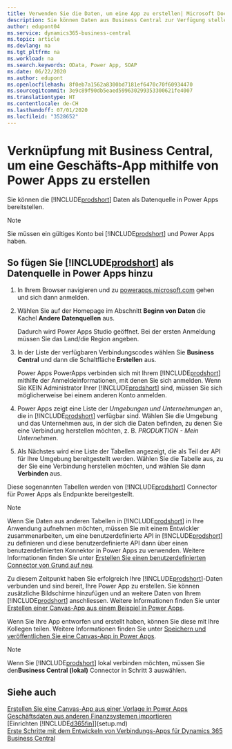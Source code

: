 ```yaml
---
title: Verwenden Sie die Daten, um eine App zu erstellen| Microsoft Docs
description: Sie können Daten aus Business Central zur Verfügung stellen und eine OData URL Ihrer Webdienste festlegen, um eine Geschäfts-App mithilfe von Power Apps zu erstellen.
author: edupont04
ms.service: dynamics365-business-central
ms.topic: article
ms.devlang: na
ms.tgt_pltfrm: na
ms.workload: na
ms.search.keywords: OData, Power App, SOAP
ms.date: 06/22/2020
ms.author: edupont
ms.openlocfilehash: 8f0eb7a1562a8300bd7181ef6470c70f60934470
ms.sourcegitcommit: 3e9c89f90db5eaed599630299353300621fe4007
ms.translationtype: HT
ms.contentlocale: de-CH
ms.lasthandoff: 07/01/2020
ms.locfileid: "3528652"
---
```

# <a name="connecting-to-your-business-central-data-to-build-a-business-app-using-power-apps"></a>Verknüpfung mit Business Central, um eine Geschäfts-App mithilfe von Power Apps zu erstellen

Sie können die [!INCLUDE[prodshort](includes/prodshort.md)] Daten als Datenquelle in Power Apps bereitstellen.  

> [!NOTE]  
> Sie müssen ein gültiges Konto bei [!INCLUDE[prodshort](includes/prodshort.md)] und Power Apps haben.  

## <a name="to-add-prodshort-as-a-data-source-in-power-apps"></a>So fügen Sie [!INCLUDE[prodshort](includes/prodshort.md)] als Datenquelle in Power Apps hinzu

1. In Ihrem Browser navigieren und zu [powerapps.microsoft.com](https://powerapps.microsoft.com/) gehen und sich dann anmelden.
2. Wählen Sie auf der Homepage im Abschnitt **Beginn von Daten** die Kachel **Andere Datenquellen** aus.  

    Dadurch wird Power Apps Studio geöffnet. Bei der ersten Anmeldung müssen Sie das Land/die Region angeben.  
3. In der Liste der verfügbaren Verbindungscodes wählen Sie **Business Central** und dann die Schaltfläche **Erstellen** aus.

    Power Apps PowerApps verbinden sich mit Ihrem [!INCLUDE[prodshort](includes/prodshort.md)] mithilfe der Anmeldeinformationen, mit denen Sie sich anmelden. Wenn Sie KEIN Administrator Ihrer [!INCLUDE[prodshort](includes/prodshort.md)] sind, müssen Sie sich möglicherweise bei einem anderen Konto anmelden.  

4. Power Apps zeigt eine Liste der *Umgebungen und Unternehmungen* an, die in [!INCLUDE[prodshort](includes/prodshort.md)] verfügbar sind. Wählen Sie die Umgebung und das Unternehmen aus, in der sich die Daten befinden, zu denen Sie eine Verbindung herstellen möchten, z. B. *PRODUKTION - Mein Unternehmen*.  

5. Als Nächstes wird eine Liste der Tabellen angezeigt, die als Teil der API für Ihre Umgebung bereitgestellt werden. Wählen Sie die Tabelle aus, zu der Sie eine Verbindung herstellen möchten, und wählen Sie dann **Verbinden** aus.

Diese sogenannten Tabellen werden von [!INCLUDE[prodshort](includes/prodshort.md)] Connector für Power Apps als Endpunkte bereitgestellt.  

> [!NOTE]
> Wenn Sie Daten aus anderen Tabellen in [!INCLUDE[prodshort](includes/prodshort.md)] in Ihre Anwendung aufnehmen möchten, müssen Sie mit einem Entwickler zusammenarbeiten, um eine benutzerdefinierte API in [!INCLUDE[prodshort](includes/prodshort.md)] zu definieren und diese benutzerdefinierte API dann über einen benutzerdefinierten Konnektor in Power Apps zu verwenden. Weitere Informationen finden Sie unter [Erstellen Sie einen benutzerdefinierten Connector von Grund auf neu](/connectors/custom-connectors/define-blank).  

Zu diesem Zeitpunkt haben Sie erfolgreich Ihre [!INCLUDE[prodshort](includes/prodshort.md)]-Daten verbunden und sind bereit, Ihre Power App zu erstellen. Sie können zusätzliche Bildschirme hinzufügen und an weitere Daten von Ihrem  [!INCLUDE[prodshort](includes/prodshort.md)] anschliessen. Weitere Informationen finden Sie unter [Erstellen einer Canvas-App aus einem Beispiel in Power Apps](/powerapps/maker/canvas-apps/open-and-run-a-sample-app).  

Wenn Sie Ihre App entworfen und erstellt haben, können Sie diese mit Ihre Kollegen teilen. Weitere Informationen finden Sie unter [Speichern und veröffentlichen Sie eine Canvas-App in Power Apps](/powerapps/maker/canvas-apps/save-publish-app).  

> [!NOTE]
> Wenn Sie [!INCLUDE[prodshort](includes/prodshort.md)] lokal verbinden möchten, müssen Sie den**Business Central (lokal)** Connector in Schritt 3 auswählen.  

## <a name="see-also"></a>Siehe auch

[Erstellen Sie eine Canvas-App aus einer Vorlage in Power Apps](/powerapps/maker/canvas-apps/get-started-test-drive)  
[Geschäftsdaten aus anderen Finanzsystemen importieren](across-import-data-configuration-packages.md)  
[Einrichten [!INCLUDE[d365fin](includes/d365fin_md.md)]](setup.md)  
[Erste Schritte mit dem Entwickeln von Verbindungs-Apps für Dynamics 365 Business Central](/dynamics365/business-central/dev-itpro/developer/devenv-develop-connect-apps)  
